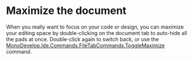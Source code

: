﻿# Maximize the document

When you really want to focus on your code or design, you can maximize your editing space by double-clicking on the
document tab to auto-hide all the pads at once. Double-click again to switch back, or use the
[MonoDevelop.Ide.Commands.FileTabCommands.ToggleMaximize](#command) command.